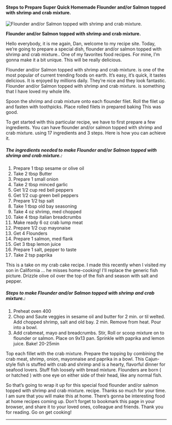             

#### Steps to Prepare Super Quick Homemade Flounder and/or Salmon topped with shrimp and crab mixture.

![Flounder and/or Salmon topped with shrimp and crab mixture.](https://img-global.cpcdn.com/recipes/5682972694937600/751x532cq70/flounder-andor-salmon-topped-with-shrimp-and-crab-mixture-recipe-main-photo.jpg)

**Flounder and/or Salmon topped with shrimp and crab mixture.**

Hello everybody, it is me again, Dan, welcome to my recipe site. Today, we’re going to prepare a special dish, flounder and/or salmon topped with shrimp and crab mixture.. One of my favorites food recipes. For mine, I’m gonna make it a bit unique. This will be really delicious.

Flounder and/or Salmon topped with shrimp and crab mixture. is one of the most popular of current trending foods on earth. It’s easy, it’s quick, it tastes delicious. It is enjoyed by millions daily. They’re nice and they look fantastic. Flounder and/or Salmon topped with shrimp and crab mixture. is something that I have loved my whole life.

Spoon the shrimp and crab mixture onto each flounder filet. Roll the filet up and fasten with toothpicks. Place rolled filets in prepared baking This was good.

To get started with this particular recipe, we have to first prepare a few ingredients. You can have flounder and/or salmon topped with shrimp and crab mixture. using 17 ingredients and 3 steps. Here is how you can achieve it.

##### The ingredients needed to make Flounder and/or Salmon topped with shrimp and crab mixture.:

1.  Prepare 1 tbsp sesame or olive oil
2.  Take 2 tbsp Butter
3.  Prepare 1 small onion
4.  Take 2 tbsp minced garlic
5.  Get 1/2 cup red bell peppers
6.  Get 1/2 cup green bell peppers
7.  Prepare 1/2 tsp salt
8.  Take 1 tbsp old bay seasoning
9.  Take 4 oz shrimp, med chopped
10.  Take 4 tbsp italian breadcrumbs
11.  Make ready 6 oz crab lump meat
12.  Prepare 1/2 cup mayonaise
13.  Get 4 Flounders
14.  Prepare 1 salmon, med flank
15.  Get 3 tbsp lemon juice
16.  Prepare 1 salt, pepper to taste
17.  Take 2 tsp paprika

This is a take on my crab cake recipe. I made this recently when I visited my son in California … he misses home-cooking! I'll replace the generic fish picture. Drizzle olive oil over the top of the fish and season with salt and pepper.

##### Steps to make Flounder and/or Salmon topped with shrimp and crab mixture.:

1.  Preheat oven 400
2.  Chop and Saute veggies in sesame oil and butter for 2 min. or til welted. Add chopped shrimp, salt and old bay. 2 min. Remove from heat. Pour into a bowl.
3.  Add crabmeat, mayo and breadcrumbs. Stir, Roll or scoop mixture on to flounder or salmon. Place on 9x13 pan. Sprinkle with paprika and lemon juice. Bake! 20-25min

Top each fillet with the crab mixture. Prepare the topping by combining the crab meat, shrimp, onion, mayonnaise and paprika in a bowl. This Cajun-style fish is stuffed with crab and shrimp and is a hearty, flavorful dinner for seafood lovers. Stuff fish loosely with bread mixture. Flounders are born ( or hatched ) with one eye on either side of their head, like any normal fish.

So that’s going to wrap it up for this special food flounder and/or salmon topped with shrimp and crab mixture. recipe. Thanks so much for your time. I am sure that you will make this at home. There’s gonna be interesting food at home recipes coming up. Don’t forget to bookmark this page in your browser, and share it to your loved ones, colleague and friends. Thank you for reading. Go on get cooking!

* * *